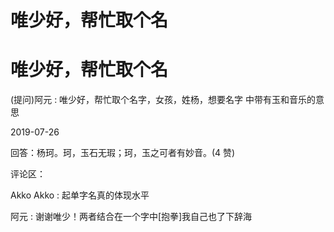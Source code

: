 # 唯少好，帮忙取个名

# 唯少好，帮忙取个名

(提问)阿元 : 唯少好，帮忙取个名字，女孩，姓杨，想要名字 中带有玉和音乐的意思

2019-07-26

回答：杨珂。珂，玉石无瑕；珂，玉之可者有妙音。(4 赞)

评论区：

Akko Akko : 起单字名真的体现水平

阿元 : 谢谢唯少！两者结合在一个字中[抱拳]我自己也了下辞海
